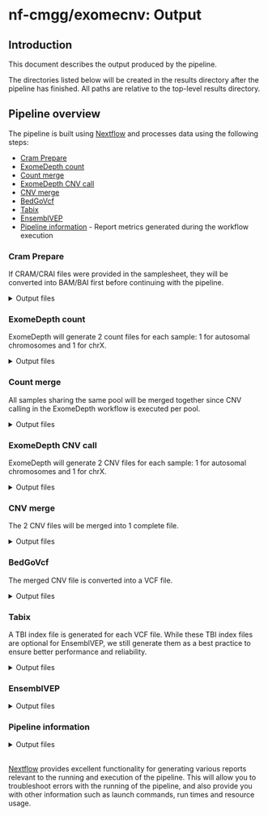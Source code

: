 # nf-cmgg/exomecnv: Output

## Introduction

This document describes the output produced by the pipeline.

The directories listed below will be created in the results directory after the pipeline has finished. All paths are relative to the top-level results directory.

<!-- TODO nf-core: Write this documentation describing your workflow's output -->

## Pipeline overview

The pipeline is built using [Nextflow](https://www.nextflow.io/) and processes data using the following steps:

- [Cram Prepare](#cram-prepare)
- [ExomeDepth count](#exomedepth-count)
- [Count merge](#count-merge)
- [ExomeDepth CNV call](#exomedepth-cnv-call)
- [CNV merge](#cnv-merge)
- [BedGoVcf](#bedgovcf)
- [Tabix](#tabix)
- [EnsemblVEP](#ensemblvep)
- [Pipeline information](#pipeline-information) - Report metrics generated during the workflow execution

### Cram Prepare

If CRAM/CRAI files were provided in the samplesheet, they will be converted into BAM/BAI first before continuing with the pipeline.

<details markdown="1">
<summary>Output files</summary>

- `cram/`
  - `<sample>.bam`: BAM file
- `cram/`
  - `<sample>.bam.bai`: BAI index file
</details>

### ExomeDepth count

ExomeDepth will generate 2 count files for each sample: 1 for autosomal chromosomes and 1 for chrX.

<details markdown="1">
<summary>Output files</summary>

- `exomedepth/`
  - `counts/`
    - `<sample>_autosomal.txt`: Count file for autosomal chromosomes per sample
    - `<sample>_chrX.txt`: Count file for chrX per sample

</details>

### Count merge

All samples sharing the same pool will be merged together since CNV calling in the ExomeDepth workflow is executed per pool.

<details markdown="1">
<summary>Output files</summary>

- `exomedepth/`
  - `counts/`
    - `<pool>_autosomal.txt`: Count file for autosomal chromosomes per pool
    - `<pool>_chrX.txt`: Count file for chrX per pool

</details>

### ExomeDepth CNV call

ExomeDepth will generate 2 CNV files for each sample: 1 for autosomal chromosomes and 1 for chrX.

<details markdown="1">
<summary>Output files</summary>

- `exomedepth/`
  - `cnv_call/`
    - `<sample>_CNVs_ExomeDepth_autosomal.txt`: CNV file for autosomal chromosomes
    - `<sample>_CNVs_ExomeDepth_chrX.txt`: CNV file for chrX


</details>

### CNV merge

The 2 CNV files will be merged into 1 complete file.

<details markdown="1">
<summary>Output files</summary>

- `exomedepth/`
  - `cnv_call/`
    - `<sample>_CNVs_ExomeDepth.txt`: Merged CNV file

</details>

### BedGoVcf

The merged CNV file is converted into a VCF file.

<details markdown="1">
<summary>Output files</summary>

- `exomedepth/`
  - `cnv_call/`
    - `<sample>_CNVs_ExomeDepth.vcf.gz`: VCF file

</details>

### Tabix

A TBI index file is generated for each VCF file. While these TBI index files are optional for EnsemblVEP, we still generate them as a best practice to ensure better performance and reliability.

<details markdown="1">
<summary>Output files</summary>

- `exomedepth/`
  - `cnv_call/`
    - `<sample>_CNVs_ExomeDepth.vcf.gz.tbi`: TBI index file

</details>

### EnsemblVEP

<details markdown="1">
<summary>Output files</summary>

- `vep/`
  - `<sample>.vep.vcf.gz`: VEP annotated file

</details>

### Pipeline information

<details markdown="1">
<summary>Output files</summary>

- `pipeline_info/`
  - Reports generated by Nextflow: `execution_report.html`, `execution_timeline.html`, `execution_trace.txt` and `pipeline_dag.dot`/`pipeline_dag.svg`.
  - Reports generated by the pipeline: `pipeline_report.html`, `pipeline_report.txt` and `software_versions.yml`. The `pipeline_report*` files will only be present if the `--email` / `--email_on_fail` parameter's are used when running the pipeline.


</details>

\
[Nextflow](https://www.nextflow.io/docs/latest/tracing.html) provides excellent functionality for generating various reports relevant to the running and execution of the pipeline. This will allow you to troubleshoot errors with the running of the pipeline, and also provide you with other information such as launch commands, run times and resource usage.
